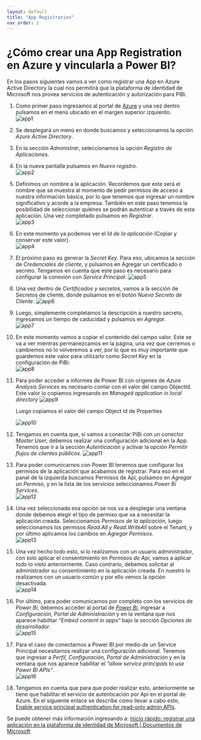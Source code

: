 ```yaml
---
layout: default
title: "App Registration"
nav_order: 2
---
```


# ¿Cómo crear una App Registration en Azure y vincularla a Power BI? 

En los pasos siguientes vamos a ver como registrar una App en Azure Active Directory la cual nos permitirá que la plataforma de identidad de Microsoft nos provea servicios de autenticación y autorización para PiBi. 
1. Como primer paso ingresamos al portal de [Azure](https://portal.azure.com/) y una vez dentro pulsamos en el menú ubicado en el margen superior izquierdo.   
![app1](Media/App%20registration/menu%20azure.PNG)
2. Se desplegará un menú en donde buscamos y seleccionamos la opción *Azure Active Directory*. 
3. En la sección *Administrar*, seleccionamos la opción *Registro de Aplicaciones*.
4. En la nueva pantalla pulsamos en *Nuevo registro*.  
![app2](Media/App%20registration/nueva%20app.PNG)
5. Definimos un nombre a la aplicación. Recordemos que este será el nombre que se muestra al momento de pedir permisos de acceso a nuestra información básica, por lo que tenemos que ingresar un nombre significativo y acorde a la empresa. También en este paso tenemos la posibilidad de seleccionar quiénes se podrán autenticar a través de esta aplicación. Una vez completado pulsamos en *Registrar*.  
![app3](Media/App%20registration/Registrar%20app.PNG)
6. En este momento ya podemos ver el *Id de la aplicación* (Copiar y conservar este valor).  
![app4](Media/App%20registration/app%20id.PNG)
7. El próximo paso es generar la *Secret Key*. Para eso, ubicamos la sección de *Credenciales de cliente*, y pulsamos en Agregar un certificado o secreto. Tengamos en cuenta que este paso es necesario para configurar la conexión con *Service Principal*. 
![app5](Media/App%20registration/agregar%20secreto.PNG)
8. Una vez dentro de *Certificados y secretos*, vamos a la sección de Secretos de cliente, donde pulsamos en el botón *Nuevo Secreto de Cliente*. 
![app6](Media/App%20registration/nuevo%20secreto.PNG)
9. Luego, simplemente completamos la descripción a nuestro secreto, ingresamos un tiempo de caducidad y pulsamos en *Agregar*.  
![app7](Media/App%20registration/datos%20secreto.PNG)
10. En este momento vamos a copiar el contenido del campo valor. Este se va a ver mientras permanezcamos en la página, una vez que cerremos o cambiemos no lo volveremos a ver, por lo que es muy importante que guardemos este valor para utilizarlo como *Secret Key* en la configuración de PiBi:  
![app8](Media/App%20registration/secret%20key.PNG)
11. Para poder acceder a informes de Power BI con orígenes de *Azure Analysis Services* es necesario contar con el valor del campo ObjectId. Este valor lo copiamos ingresando en *Managed application in local directory* 
![app9](Media/App%20registration/objectId1.png)

     Luego copiamos el valor del campo Object Id de Properties

     ![app10](Media/App%20registration/objectId2.png)
12. Tengamos en cuenta que, si vamos a conectar PiBi con un conector *Master User*, debemos realizar una configuración adicional en la App. Tenemos que ir a la sección *Autenticación* y activar la opción *Permitir flujos de clientes públicos*.
![app11](Media/App%20registration/app%20auth.PNG)
13. Para poder comunicarnos con Power BI tenemos que configurar los permisos de la aplicación que acabamos de registrar. Para eso en el panel de la izquierda buscamos Permisos de Api, pulsamos en *Agregar un Permiso*, y en la lista de los servicios seleccionamos *Power Bi Services*.  
![app12](Media/App%20registration/permisos%20de%20api.PNG)
14. Una vez seleccionada esa opción se nos va a desplegar una ventana donde debemos elegir el tipo de permiso que va a necesitar la aplicación creada. Seleccionamos *Permisos de la aplicación*, luego seleccionamos los permisos *Read.All y Read.WriteAll* sobre el Tenant, y por último aplicamos los cambios en *Agregar Permisos*.  
![app13](Media/App%20registration/agregar%20permisos.PNG)
15. Una vez hecho todo esto, si lo realizamos con un usuario administrador, con solo aplicar el consentimiento en *Permisos de Api*, vamos a aplicar todo lo visto anteriormente. Caso contrario, debemos solicitar al administrador su consentimiento en la aplicación creada.
En nuestro lo realizamos con un usuario común y por ello vemos la opción desactivada.  
![app14](Media/App%20registration/permisos%20admin.PNG)
16. Por último, para poder comunicarnos por completo con los servicios de *Power Bi*, debemos acceder al portal de [*Power Bi*](https://app.powerbi.com/), ingresar a *Configuración, Portal de Administración* y en la ventana que nos aparece habilitar *“Embed content in apps”* bajo la sección *Opciones de desarrollador*.  
![app15](Media/App%20registration/PBI%20embed%20content.png)
17. Para el caso de conectarnos a Power BI por medio de un Service Principal necesitamos realizar una configuración adicional. Tenemos que ingresar a *Perfil, Configuración, Portal de Administración* y en la ventana que nos aparece habilitar el *“allow service principals to use Power BI APIs”*.  
![app16](Media/App%20registration/PBI%20service%20principal.png)
18. Tengamos en cuenta que para que poder realizar esto, anteriormente se tiene que habilitar el servicio de autenticación por Api en el portal de Azure. En el siguiente enlace se describe como llevar a cabo esto, [Enable service principal authentication for read-only admin APIs](https://docs.microsoft.com/en-us/power-bi/admin/read-only-apis-service-principal-authentication).

Se puede obtener más información ingresando a: [Inicio rápido: registrar una aplicación en la plataforma de identidad de Microsoft | Documentos de Microsoft](https://docs.microsoft.com/en-us/azure/active-directory/develop/quickstart-register-app?source=docs)